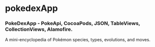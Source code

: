 # pokedexApp

### PokeDexApp - PokeApi, CocoaPods, JSON, TableViews, CollectionViews, Alamofire. 

A mini-encyclopedia of Pokémon species, types, evolutions, and moves.

